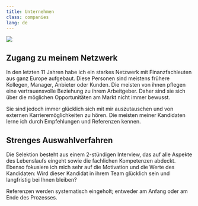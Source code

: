 ```yaml
---
title: Unternehmen
class: companies
lang: de
---
```


<img src="{{ site.baseurl }}/assets/img/claire_table.jpg" class="portrait_companies" />

## Zugang zu meinem Netzwerk


In den letzten 11 Jahren habe ich ein starkes Netzwerk mit Finanzfachleuten aus ganz Europe aufgebaut. Diese Personen sind meistens frühere Kollegen, Manager, Anbieter oder Kunden. Die meisten von ihnen pflegen eine vertrauensvolle Beziehung zu ihrem Arbeitgeber. Daher sind sie sich über die möglichen Opportunitäten am Markt nicht immer bewusst. 

Sie sind jedoch immer glücklich sich mit mir auszutauschen und von externen Karrieremöglichkeiten zu hören. 
Die meisten meiner Kandidaten lerne ich durch Empfehlungen und Referenzen kennen.


## Strenges Auswahlverfahren


Die Selektion besteht aus einem 2-stündigen Interview, das auf alle Aspekte des Lebenslaufs eingeht sowie die fachlichen Kompetenzen abdeckt. Ebenso fokusiere ich mich sehr auf die Motivation und die Werte des Kandidaten: Wird dieser Kandidat in ihrem Team glücklich sein und langfristig bei Ihnen bleiben? 

Referenzen werden systematisch eingeholt; entweder am Anfang oder am Ende des Prozesses.
